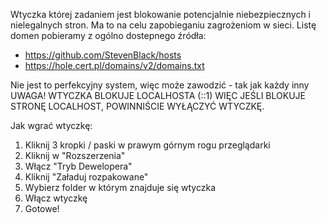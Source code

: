 Wtyczka której zadaniem jest blokowanie potencjalnie niebezpiecznych i nielegalnych stron. Ma to na celu zapobieganiu zagrożeniom w sieci. Listę domen pobieramy z ogólno dostepnego źródła:

- https://github.com/StevenBlack/hosts
- https://hole.cert.pl/domains/v2/domains.txt

Nie jest to perfekcyjny system, więc może zawodzić - tak jak każdy inny
UWAGA! WTYCZKA BLOKUJE LOCALHOSTA (::1) WIĘC JEŚLI BLOKUJE STRONĘ LOCALHOST, POWINNIŚCIE WYŁĄCZYĆ WTYCZKĘ.

Jak wgrać wtyczkę:

1. Kliknij 3 kropki / paski w prawym górnym rogu przeglądarki
2. Kliknij w "Rozszerzenia"
3. Włącz "Tryb Dewelopera"
4. Kliknij "Załaduj rozpakowane"
5. Wybierz folder w którym znajduje się wtyczka
6. Włącz wtyczkę
7. Gotowe!

